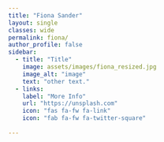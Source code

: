 ```yaml
---
title: "Fiona Sander"
layout: single
classes: wide
permalink: fiona/
author_profile: false
sidebar:
  - title: "Title"
    image: assets/images/fiona_resized.jpg
    image_alt: "image"
    text: "other text."
  - links:
    label: "More Info"
    url: "https://unsplash.com"
    icon: "fas fa-fw fa-link"
    icon: "fab fa-fw fa-twitter-square"
    
---
```


